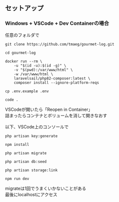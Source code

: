 ## セットアップ
### Windows + VSCode + Dev Containerの場合
任意のフォルダで
```
git clone https://github.com/tmaeg/gourmet-log.git
```
```
cd gourmet-log
```
```
docker run --rm \
    -u "$(id -u):$(id -g)" \
    -v "$(pwd):/var/www/html" \
    -w /var/www/html \
    laravelsail/php82-composer:latest \
    composer install --ignore-platform-reqs
```
```
cp .env.example .env
```
```
code .
```
VSCodeが開いたら「Reopen in Container」<br>
詰まったらコンテナとボリュームを消して開きなおす<br>
<br>
以下、VSCode上のコンソールで<br>
```
php artisan key:generate
```
```
npm install
```
```
php artisan migrate
```
```
php artisan db:seed
```
```
php artisan storage:link
```
```
npm run dev
```
migrateは1回でうまくいかないことがある<br>
最後にlocalhostにアクセス
